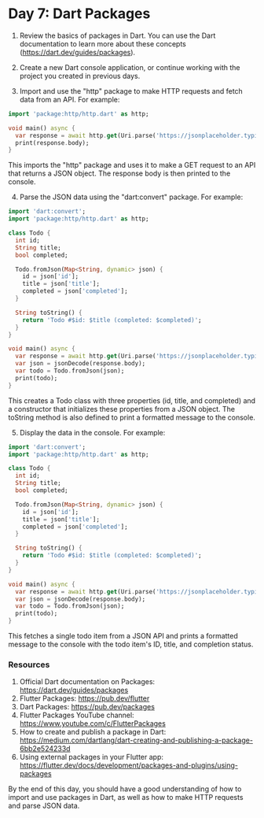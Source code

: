 # Day 7: Dart Packages

1. Review the basics of packages in Dart. You can use the Dart documentation to learn more about these concepts (https://dart.dev/guides/packages).

2. Create a new Dart console application, or continue working with the project you created in previous days.

3. Import and use the "http" package to make HTTP requests and fetch data from an API. For example:

```dart
import 'package:http/http.dart' as http;

void main() async {
  var response = await http.get(Uri.parse('https://jsonplaceholder.typicode.com/todos/1'));
  print(response.body);
}
```

This imports the "http" package and uses it to make a GET request to an API that returns a JSON object. The response body is then printed to the console.

4. Parse the JSON data using the "dart:convert" package. For example:

```dart
import 'dart:convert';
import 'package:http/http.dart' as http;

class Todo {
  int id;
  String title;
  bool completed;

  Todo.fromJson(Map<String, dynamic> json) {
    id = json['id'];
    title = json['title'];
    completed = json['completed'];
  }

  String toString() {
    return 'Todo #$id: $title (completed: $completed)';
  }
}

void main() async {
  var response = await http.get(Uri.parse('https://jsonplaceholder.typicode.com/todos/1'));
  var json = jsonDecode(response.body);
  var todo = Todo.fromJson(json);
  print(todo);
}
```

This creates a Todo class with three properties (id, title, and completed) and a constructor that initializes these properties from a JSON object. The toString method is also defined to print a formatted message to the console.

5. Display the data in the console. For example:

```dart
import 'dart:convert';
import 'package:http/http.dart' as http;

class Todo {
  int id;
  String title;
  bool completed;

  Todo.fromJson(Map<String, dynamic> json) {
    id = json['id'];
    title = json['title'];
    completed = json['completed'];
  }

  String toString() {
    return 'Todo #$id: $title (completed: $completed)';
  }
}

void main() async {
  var response = await http.get(Uri.parse('https://jsonplaceholder.typicode.com/todos/1'));
  var json = jsonDecode(response.body);
  var todo = Todo.fromJson(json);
  print(todo);
}
```

This fetches a single todo item from a JSON API and prints a formatted message to the console with the todo item's ID, title, and completion status.

### Resources

1. Official Dart documentation on Packages: https://dart.dev/guides/packages
2. Flutter Packages: https://pub.dev/flutter
3. Dart Packages: https://pub.dev/packages
4. Flutter Packages YouTube channel: https://www.youtube.com/c/FlutterPackages
5. How to create and publish a package in Dart: https://medium.com/dartlang/dart-creating-and-publishing-a-package-6bb2e524233d
6. Using external packages in your Flutter app: https://flutter.dev/docs/development/packages-and-plugins/using-packages

By the end of this day, you should have a good understanding of how to import and use packages in Dart, as well as how to make HTTP requests and parse JSON data.